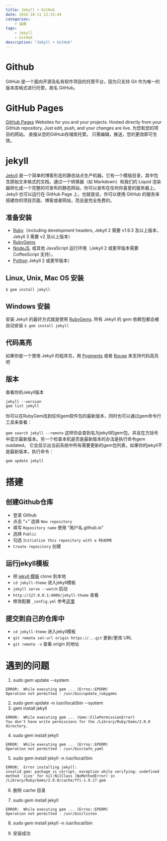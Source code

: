 ```yaml
---
title: Jekyll + GitHub
date: 2016-10-11 22:33:44
categories:
	- 运维
tags:
	- Jekyll
	- GitHub
description: "Jekyll + GitHub"
---
```


# Github

GitHub 是一个面向开源及私有软件项目的托管平台，因为只支持 Git 作为唯一的版本库格式进行托管，故名 GitHub。

# GitHub Pages

[GitHub Pages](https://pages.github.com/)
Websites for you and your projects.
Hosted directly from your GitHub repository. Just edit, push, and your changes are live.
为您和您的项目的网站。
直接从您的GitHub存储库托管。 只需编辑，推送，您的更改即可生效。

# jekyll

[Jekyll](http://jekyllcn.com) 是一个简单的博客形态的静态站点生产机器。它有一个模版目录，其中包含原始文本格式的文档，通过一个转换器（如 Markdown）和我们的 Liquid 渲染器转化成一个完整的可发布的静态网站，你可以发布在任何你喜爱的服务器上。Jekyll 也可以运行在 GitHub Page 上，也就是说，你可以使用 GitHub 的服务来搭建你的项目页面、博客或者网站，而且是完全免费的。

## 准备安装
+ [Ruby](https://www.ruby-lang.org/en/downloads/)（including development headers, Jekyll 2 需要 v1.9.3 及以上版本，Jekyll 3 需要 v2 及以上版本）
+ [RubyGems](https://rubygems.org/pages/download)
+ [NodeJS](https://nodejs.org/), 或其他 JavaScript 运行环境（Jekyll 2 或更早版本需要 CoffeeScript 支持）。
+ [Python](https://www.python.org/downloads/) Jekyll 2 或更早版本）

## Linux, Unix, Mac OS 安装
`$ gem install jekyll`

## Windows 安装
安装 Jekyll 的最好方式就是使用 [RubyGems](https://rubygems.org/pages/download). 所有 Jekyll 的 gem 依赖包都会被自动安装
`$ gem install jekyll`

## 代码高亮
如果你是一个使用 Jekyll 的程序员，用 [Pygments](http://pygments.org/) 或者 [Rouge](https://github.com/jneen/rouge) 来支持代码高亮吧

## 版本

查看你的Jekyll版本
```
jekyll --version
gem list jekyll
```
你可以在RubyGem找到任何gem软件包的最新版本，同时也可以通过gem命令行工具来查看：

`gem search jekyll --remote`
这样你会查到名为jekyll的gem包，并且在方括号中显示最新版本。另一个检查本机是否是最新版本的办法是执行命令gem outdated， 它会显示出当前系统中所有需要更新的gem包列表，如果你的jekyll不是最新版本，执行命令：

`gem update jekyll`


# 搭建

## 创建Github仓库
+ 登录 Github
+ 点击 “+” 选择 `New repository`
+ 填写 `Repository name` 使用 “用户名.github.io”
+ 选择 `Public`
+ 勾选 `Initialize this repository with a README`
+ `Create repository` 创建

## 运行jekyll模板
+ 把 [jekyll 模板](http://jekyllthemes.org/) clone 到本地
+ `cd jekyll-theme` 进入jekyll模板
+ `jekyll serve --watch` 启动
+ `http://127.0.0.1:4000/jekyll-theme` 查看
+ 修改配置 `_config.yml` 参考[这里](http://jekyllcn.com/docs/structure/)

## 提交到自己的仓库中

+ `cd jekyll-theme` 进入jekyll模板
+ `git remote set-url origin https://...git` 更新/更改 URL
+ `git remote -v` 查看 origin 的地址

# 遇到的问题

1. sudo gem update --system
```
ERROR:  While executing gem ... (Errno::EPERM)
Operation not permitted - /usr/bin/update_rubygems
```

2. sudo gem update -n /usr/local/bin --system
3. gem install jekyll
```
ERROR:  While executing gem ... (Gem::FilePermissionError)
You don't have write permissions for the /Library/Ruby/Gems/2.0.0 directory.
```

4. sudo gem install jekyll
```
ERROR:  While executing gem ... (Errno::EPERM)
Operation not permitted - /usr/bin/safe_yaml
```

5. sudo gem install jekyll -n /usr/local/bin
```
ERROR:  Error installing jekyll:
invalid gem: package is corrupt, exception while verifying: undefined method `size' for nil:NilClass (NoMethodError) in /Library/Ruby/Gems/2.0.0/cache/ffi-1.9.17.gem
```

6. 删除 cache 目录

7. sudo gem install jekyll
```
ERROR:  While executing gem ... (Errno::EPERM)
Operation not permitted - /usr/bin/listen
```

8. sudo gem install jekyll -n /usr/local/bin

9. 安装成功


